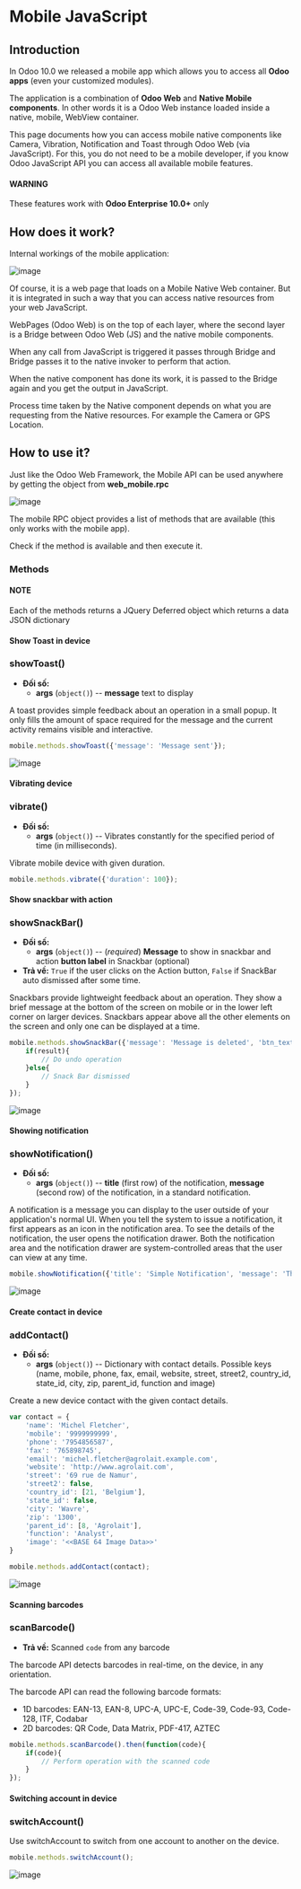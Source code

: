 <a id="reference-mobile"></a>

# Mobile JavaScript

## Introduction

In Odoo 10.0 we released a mobile app which allows you to access all **Odoo apps**
(even your customized modules).

The application is a combination of **Odoo Web** and **Native Mobile components**. In other words it
is a Odoo Web instance loaded inside a native, mobile, WebView container.

This page documents how you can access mobile native components like Camera,
Vibration, Notification and Toast through Odoo Web (via JavaScript). For this, you
do not need to be a mobile developer, if you know Odoo JavaScript API you can
access all available mobile features.

#### WARNING
These features work with **Odoo Enterprise 10.0+** only

## How does it work?

Internal workings of the mobile application:

![image](mobile/mobile_working.jpg)

Of course, it is a web page that loads on a Mobile Native Web container. But it
is integrated in such a way that you can access native resources from your web
JavaScript.

WebPages (Odoo Web) is on the top of each layer, where the second layer is a Bridge
between Odoo Web (JS) and the native mobile components.

When any call from JavaScript is triggered it passes through Bridge and Bridge
passes it to the native invoker to perform that action.

When the native component has done its work, it is passed to the Bridge again and
you get the output in JavaScript.

Process time taken by the Native component depends on what you are requesting
from the Native resources. For example the Camera or GPS Location.

## How to use it?

Just like the Odoo Web Framework, the Mobile API can be used anywhere by getting the object from
**web_mobile.rpc**

![image](mobile/odoo_mobile_api.png)

The mobile RPC object provides a list of methods that are available (this only works with the mobile
app).

Check if the method is available and then execute it.

### Methods

#### NOTE
Each of the methods returns a JQuery Deferred object which returns
a data JSON dictionary

#### Show Toast in device

### showToast()

* **Đối số:**
  * **args** (`object()`) -- **message** text to display

A toast provides simple feedback about an operation in a small popup. It only
fills the amount of space required for the message and the current activity
remains visible and interactive.

```javascript
mobile.methods.showToast({'message': 'Message sent'});
```

![image](mobile/toast.png)

#### Vibrating device

### vibrate()

* **Đối số:**
  * **args** (`object()`) -- Vibrates constantly for the specified period of time
    (in milliseconds).

Vibrate mobile device with given duration.

```javascript
mobile.methods.vibrate({'duration': 100});
```

#### Show snackbar with action

### showSnackBar()

* **Đối số:**
  * **args** (`object()`) -- (*required*) **Message** to show in snackbar and action **button label** in Snackbar (optional)
* **Trả về:**
  `True` if the user clicks on the Action button, `False` if SnackBar auto dismissed after some time.

Snackbars provide lightweight feedback about an operation. They show a brief
message at the bottom of the screen on mobile or in the lower left corner on larger devices.
Snackbars appear above all the other elements on the screen and only one can be
displayed at a time.

```javascript
mobile.methods.showSnackBar({'message': 'Message is deleted', 'btn_text': 'Undo'}).then(function(result){
    if(result){
        // Do undo operation
    }else{
        // Snack Bar dismissed
    }
});
```

![image](mobile/snackbar.png)

#### Showing notification

### showNotification()

* **Đối số:**
  * **args** (`object()`) -- **title** (first row) of the notification, **message** (second row) of the notification, in a standard notification.

A notification is a message you can display to the user outside of your
application's normal UI. When you tell the system to issue a notification, it
first appears as an icon in the notification area. To see the details of the
notification, the user opens the notification drawer. Both the notification
area and the notification drawer are system-controlled areas that the user can
view at any time.

```javascript
mobile.showNotification({'title': 'Simple Notification', 'message': 'This is a test for a simple notification'})
```

![image](mobile/mobile_notification.png)

#### Create contact in device

### addContact()

* **Đối số:**
  * **args** (`object()`) -- Dictionary with contact details. Possible keys (name, mobile, phone, fax, email, website, street, street2, country_id, state_id, city, zip, parent_id, function and image)

Create a new device contact with the given contact details.

```javascript
var contact = {
    'name': 'Michel Fletcher',
    'mobile': '9999999999',
    'phone': '7954856587',
    'fax': '765898745',
    'email': 'michel.fletcher@agrolait.example.com',
    'website': 'http://www.agrolait.com',
    'street': '69 rue de Namur',
    'street2': false,
    'country_id': [21, 'Belgium'],
    'state_id': false,
    'city': 'Wavre',
    'zip': '1300',
    'parent_id': [8, 'Agrolait'],
    'function': 'Analyst',
    'image': '<<BASE 64 Image Data>>'
}

mobile.methods.addContact(contact);
```

![image](mobile/mobile_contact_create.png)

#### Scanning barcodes

### scanBarcode()

* **Trả về:**
  Scanned `code` from any barcode

The barcode API detects barcodes in real-time, on the device, in any orientation.

The barcode API can read the following barcode formats:

* 1D barcodes: EAN-13, EAN-8, UPC-A, UPC-E, Code-39, Code-93, Code-128, ITF, Codabar
* 2D barcodes: QR Code, Data Matrix, PDF-417, AZTEC

```javascript
mobile.methods.scanBarcode().then(function(code){
    if(code){
        // Perform operation with the scanned code
    }
});
```

#### Switching account in device

### switchAccount()

Use switchAccount to switch from one account to another on the device.

```javascript
mobile.methods.switchAccount();
```

![image](mobile/mobile_switch_account.png)
